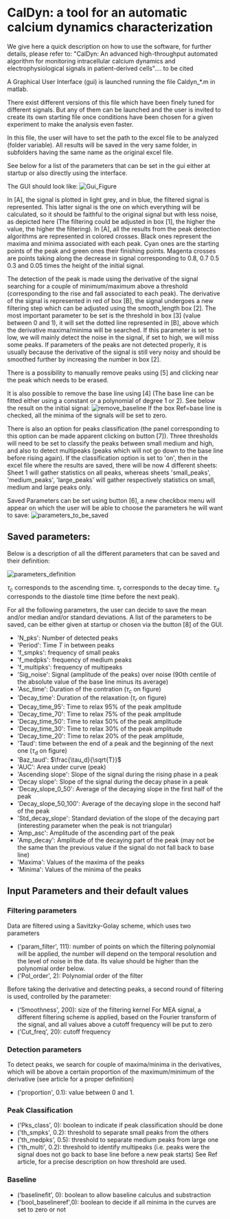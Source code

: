 # CalDyn: a tool for an automatic calcium dynamics characterization

We give here a quick description on how to use the software, for further details, please refer to:
"CalDyn: An advanced high-throughput automated algorithm for monitoring intracellular calcium dynamics and electrophysiological signals in patient-derived cells".... to be cited


A Graphical User Interface (gui) is launched running the file Caldyn_*.m in matlab.


There exist different versions of this file which have been finely tuned for different signals. But any of them can be launched and the user is invited to create its own starting file once conditions have been chosen for a given experiment to make the analysis even faster.

In this file, the user will have to set the path to the excel file to be analyzed (folder variable). All results will be saved in the very same folder, in subfolders having the same name as the original excel file.

See below for a list of the parameters that can be set in the gui either at startup or also directly using the interface.

The GUI should look like:
![Gui_Figure](./Figures/Figure_GUI.png)


In [A], the signal is plotted in light grey, and in blue, the filtered signal is represented. This latter signal is the one on which everything will be calculated, so it should be faithful to the original signal but with less noise, as depicted here (The filtering could be adjusted in box [1], the higher the value, the higher the filtering).
In [A], all the results from the peak detection algorithms are represented in colored crosses. Black ones represent the maxima and minima associated with each peak. Cyan ones are the starting points of the peak and green ones their finishing points. Magenta crosses are points taking along the decrease in signal corresponding to 0.8, 0.7 0.5 0.3 and 0.05 times the height of the initial signal.

The detection of the peak is made using the derivative of the signal searching for a couple of minimum/maximum above a threshold (corresponding to the rise and fall associated to each peak). The derivative of the signal is represented in red of box [B], the signal undergoes a new filtering step which can be adjusted using the smooth_length box [2].
The most important parameter to be set is the threshold in box [3] (value between 0 and 1), it will set the dotted line represented in [B], above which the derivative maxima/minima will be searched. If this parameter is set to low, we will mainly detect the noise in the signal, if set to high, we will miss some peaks.
If parameters of the peaks are not detected properly, it is usually because the derivative of the signal is still very noisy and should be smoothed further by increasing the number in box [2].

There is a possibility to manually remove peaks using [5] and clicking near the peak which needs to be erased.

It is also possible to remove the base line using [4] (The base line can be fitted either using a constant or a polynomial of degree 1 or 2). See below the result on the initial signal:
![remove_baseline](./Figures/remove_base_line.png)
If the box Ref=base line is checked, all the minima of the signals will be set to zero.

There is also an option for peaks classification (the panel corresponding to this option can be made apparent clicking on button [7]). Three thresholds will need to be set to classify the peaks between small medium and high, and also to detect multipeaks (peaks which will not go down to the base line before rising again). If the classification option is set to 'on', then in the excel file where the results are saved, there will be now 4 different sheets: Sheet 1 will gather statistics on all peaks, whereas sheets 'small_peaks', 'medium_peaks', 'large_peaks' will gather respectively statistics on small, medium and
large peaks only.

Saved Parameters can be set using button [6], a new checkbox menu will appear on which the user will be able to choose the parameters he will want to save:
![parameters_to_be_saved](./Figures/parameters.png)



## Saved parameters:
Below is a description of all the different parameters that can be saved and their definition:

![parameters_definition](./Figures/param_def.PNG)

$\tau_c$ corresponds to the ascending time.
$\tau_r$ corresponds to the decay time.
$\tau_d$ corresponds to the diastole time (time before the next peak).



For all the following parameters, the user can decide to save the mean and/or median and/or standard deviations. A list of the parameters to be saved, can be either given at startup or chosen via the button [8] of the GUI.

+ 'N_pks': Number of detected peaks
+ 'Period': Time $T$ in between peaks
+ 'f_smpks': frequency of small peaks
+ 'f_medpks': frequency of medium peaks
+ 'f_multipks': frequency of multipeaks
+ 'Sig_noise': Signal (amplitude of the peaks) over noise (90th centile of the absolute value of the base line minus its average)
+ 'Asc_time': Duration of the contration ($\tau_c$ on figure)
+ 'Decay_time': Duration of the relaxation ($\tau_r$ on figure)
+ ‘Decay_time_95': Time to relax 95% of the peak amplitude
+ 'Decay_time_70': Time to relax 75% of the peak amplitude
+ 'Decay_time_50': Time to relax 50% of the peak amplitude
+ 'Decay_time_30': Time to relax 30% of the peak amplitude
+ 'Decay_time_20': Time to relax 20% of the peak amplitude, 
+ 'Taud': time between the end of a peak and the beginning of the next one ($\tau_d$ on figure)
+ 'Baz_taud': $\frac{\tau_d}{\sqrt{T}}$
+ 'AUC': Area under curve (peak)
+ 'Ascending slope': Slope of the signal during the rising phase in a peak
+ 'Decay slope': Slope of the signal during the decay phase in a peak
+ 'Decay_slope_0_50': Average of the decaying slope in the first half of the peak
+ 'Decay_slope_50_100': Average of the decaying slope in the second half of the peak
+ 'Std_decay_slope': Standard deviation of the slope of the decaying part (interesting parameter when the peak is not triangular)
+ 'Amp_asc': Amplitude of the ascending part of the peak
+ 'Amp_decay': Amplitude of the decaying part of the peak (may not be the same than the previous value if the signal do not fall back to base line)
+ 'Maxima': Values of the maxima of the peaks
+ 'Minima': Values of the minima of the peaks

## Input Parameters and their default values
### Filtering parameters
Data are filtered using a Savitzky-Golay scheme, which uses two parameters
+ ('param_filter', 111): number of points on which the filtering polynomial will be applied, the number will depend on the temporal resolution and the level of noise in the data. Its value should be higher than the polynomial order below.
+ ('Pol_order', 2): Polynomial order of the filter

Before taking the derivative and detecting peaks, a second round of filtering is used, controlled by the parameter:
+ (‘Smoothness', 200): size of the filtering kernel
For MEA signal, a different filtering scheme is applied, based on the Fourier transform of the signal, and all values above a cutoff frequency will be put to zero
+ ('Cut_freq', 20): cutoff frequency

### Detection parameters
To detect peaks, we search for couple of maxima/minima in the derivatives, which will be above a certain proportion of the maximum/minimum of the derivative (see article for a proper definition)
+ ('proportion', 0.1): value between 0 and 1.

### Peak Classification
+ ('Pks_class', 0): boolean to indicate if peak classification should be done
+ ('th_smpks', 0.2): threshold to separate small peaks from the others
+ ('th_medpks', 0.5): threshold to separate medium peaks from large one
+ ('th_multi', 0.2): threshold to identify multipeaks (i.e. peaks were the signal does not go back to base line before a new peak starts)
See Ref article, for a precise description on how threshold are used.
### Baseline
+ (‘baselinefit', 0): boolean to allow baseline calculus and substraction
+ ('bool_baselineref',0): boolean to decide if all minima in the curves are set to zero or not
















